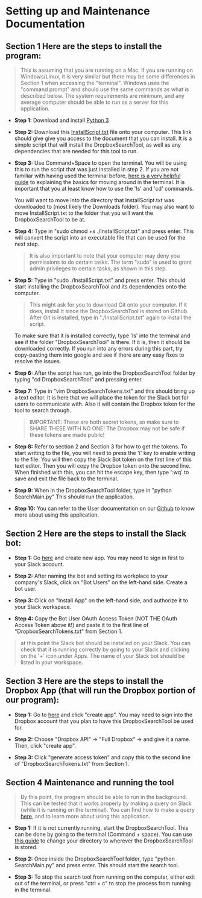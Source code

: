 # Setting up and Maintenance Documentation

## Section 1 Here are the steps to install the program:

> This is assuming that you are running on a Mac. If you are running on Windows/Linux, it is very similar but there may be some differences in Section 1 when accessing the "terminal". Windows uses the "command prompt" and should use the same commands as what is described below. The system requirements are minimum, and any average computer should be able to run as a server for this application.

- **Step 1:** Download and install [Python 3](https://www.python.org/ftp/python/3.7.3/python-3.7.3-macosx10.9.pkg)
  
- **Step 2:** Download this [InstallScript.txt](https://drive.google.com/file/d/18SZDFPS7dWwunsWj8ZjjepuhtKa4dteN/view?usp=sharing) file onto your computer. This link should give give you access to the document that you can install. It is a simple script that will install the DropboxSearchTool, as well as any dependencies that are needed for this tool to run.
  
- **Step 3:** Use Command+Space to open the terminal. You will be using this to run the script that was just installed in step 2. If you are not familiar with having used the terminal before, [here is a very helpful guide](https://mac.appstorm.net/how-to/utilities-how-to/how-to-use-terminal-the-basics/) to explaining the basics for moving around in the terminal. It is important that you at least know how to use the 'ls' and 'cd' commands.

    You will want to move into the directory that InstallScript.txt was downloaded to (most likely the Downloads folder). You may also want to move InstallScript.txt to the folder that you will want the DropboxSearchTool to be at.

- **Step 4:** Type in "sudo chmod +x ./InstallScript.txt" and press enter. This will convert the script into an executable file that can be used for the next step.
  
    > It is also important to note that your computer may deny you permissions to do certain tasks. The term "sudo" is used to grant admin privileges to certain tasks, as shown in this step.

- **Step 5:** Type in "sudo ./InstallScript.txt" and press enter. This should start installing the DropboxSearchTool and its dependencies onto the computer. 
  
    > This might ask for you to download Git onto your computer. If it does, install it since the DropboxSearchTool is stored on Github. After Git is installed, type in "./InstallScript.txt" again to install the script.

    To make sure that it is installed correctly, type 'ls' into the terminal and see if the folder "DropboxSearchTool" is there. If it is, then it should be downloaded correctly. If you run into any errors during this part, try copy-pasting them into google and see if there are any easy fixes to resolve the issues.
  
- **Step 6:** After the script has run, go into the DropboxSearchTool folder by typing "cd DropboxSearchTool" and pressing enter.
  
- **Step 7:** Type in "vim DropboxSearchTokens.txt" and this should bring up a text editor. It is here that we will place the token for the Slack bot for users to communicate with. Also it will contain the Dropbox token for the tool to search through. 
  
    > IMPORTANT: These are both secret tokens, so make sure to SHARE THESE WITH NO ONE! The Dropbox may not be safe if these tokens are made public!
  
- **Step 8:** Refer to section 2 and Section 3 for how to get the tokens. To start writing to the file, you will need to press the 'i' key to enable writing to the file. You will then copy the Slack Bot token on the first line of this text editor. Then you will copy the Dropbox token onto the second line. When finished with this, you can hit the escape key, then type ':wq' to save and exit the file back to the terminal.
  
- **Step 9:** When in the DropboxSearchTool folder, type in "python SearchMain.py" This should run the application.
  
- **Step 10:** You can refer to the User documentation on our [Github](https://github.com/DevonCurrent/DropboxSearchTool/blob/master/Documentation/UserDocumentation.md) to know more about using this application. 
  

## Section 2 Here are the steps to install the Slack bot:

- **Step 1:** Go [here](https://api.slack.com/apps) and create new app. You may need to sign in first to your Slack account.
  
- **Step 2:** After naming the bot and setting its workplace to your company's Slack, click on "Bot Users" on the left-hand side. Create a bot user.
  
- **Step 3:** Click on "Install App" on the left-hand side, and authorize it to your Slack workspace. 
  
- **Step 4:** Copy the Bot User OAuth Access Token (NOT THE OAuth Access Token above it!) and paste it to the first line of "DropboxSearchTokens.txt" from Section 1.

> at this point the Slack bot should be installed on your Slack. You can check that it is running correctly by going to your Slack and clicking on the '+' icon under Apps. The name of your Slack bot should be listed in your workspace.
  

## Section 3 Here are the steps to install the Dropbox App (that will run the Dropbox portion of our program):

- **Step 1:** Go to [here](https://www.dropbox.com/developers/apps) and click "create app". You may need to sign into the Dropbox account that you plan to have this DropboxSearchTool be used for.
  
- **Step 2:** Choose "Dropbox API" -> "Full Dropbox" -> and give it a name. Then, click "create app".
  
- **Step 3:** Click "generate access token" and copy this to the second line of "DropboxSearchTokens.txt" from Section 1.
  


## Section 4 Maintenance and running the tool

> By this point, the program should be able to run in the background. This can be tested that it works properly by making a query on Slack (while it is running on the terminal). You can find how to make a query [here](https://github.com/DevonCurrent/DropboxSearchTool/blob/master/Documentation/UserDocumentation.md), and to learn more about using this application.

- **Step 1:** If it is not currently running, start the DropboxSearchTool. This can be done by going to the terminal (Command + space). You can use [this guide](https://mac.appstorm.net/how-to/utilities-how-to/how-to-use-terminal-the-basics/) to change your directory to wherever the DropboxSearchTool is stored.

- **Step 2:** Once inside the DropboxSearchTool folder, type "python SearchMain.py" and press enter. This should start the search tool.

- **Step 3:** To stop the search tool from running on the computer, either exit out of the terminal, or press "ctrl + c" to stop the process from running in the terminal.